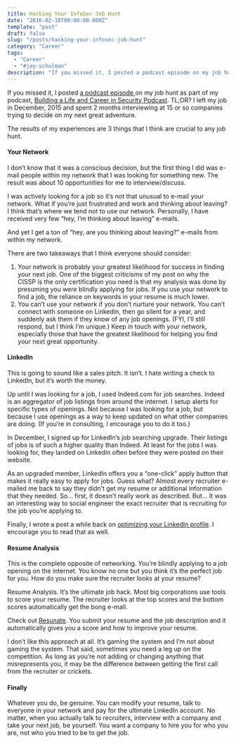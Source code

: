 ```yaml
---
title: Hacking Your InfoSec Job Hunt
date: "2016-02-18T00:00:00.000Z"
template: "post"
draft: false
slug: "/posts/hacking-your-infosec-job-hunt"
category: "Career"
tags:
  - "Career"
  - "#jay-schulman"
description: "If you missed it, I posted a podcast episode on my job hunt as part of my podcast, Building a Life and Career in Security Podcast. TL;DR? I…"
---
```



If you missed it, I posted [a podcast episode ](https://www.jayschulman.com/jay-gets-a-job/)on my job hunt as part of my podcast, [Building a Life and Career in Security Podcast](https://www.buildingalifeinsecurity.com/). TL;DR? I left my job in December, 2015 and spent 2 months interviewing at 15 or so companies trying to decide on my next great adventure.

The results of my experiences are 3 things that I think are crucial to any job hunt.

#### Your Network

I don’t know that it was a conscious decision, but the first thing I did was e-mail people within my network that I was looking for something new. The result was about 10 opportunities for me to interview/discuss.

I was actively looking for a job so it’s not that unusual to e-mail your network. What if you’re just frustrated and work and thinking about leaving? I think that’s where we tend not to use our network. Personally, I have received very few “hey, I’m thinking about leaving” e-mails.

And yet I get a ton of “hey, are you thinking about leaving?” e-mails from within my network.

There are two takeaways that I think everyone should consider:

1. Your network is probably your greatest likelihood for success in finding your next job. One of the biggest criticisms of my post on why the CISSP is the only certification you need is that my analysis was done by presuming you were blindly applying for jobs. If you use your network to find a job, the reliance on keywords in your resume is much lower.
2. You can’t use your network if you don’t nurture your network. You can’t connect with someone on Linkedin, then go silent for a year, and suddenly ask them if they know of any job openings. (FYI, I’ll still respond, but I think I’m unique.) Keep in touch with your network, especially those that have the greatest likelihood for helping you find your next great opportunity.

#### LinkedIn

This is going to sound like a sales pitch. It isn’t. I hate writing a check to LinkedIn, but it’s worth the money.

Up until I was looking for a job, I used Indeed.com for job searches. Indeed is an aggregator of job listings from around the internet. I setup alerts for specific types of openings. Not because I was looking for a job, but because I use openings as a way to keep updated on what other companies are doing. (If you’re in consulting, I encourage you to do it too.)

In December, I signed up for LinkedIn’s job searching upgrade. Their listings of jobs is of such a higher quality than Indeed. At least for the jobs I was looking for, they landed on Linkedin often before they were posted on their website.

As an upgraded member, LinkedIn offers you a “one-click” apply button that makes it really easy to apply for jobs. Guess what? Almost every recruiter e-mailed me back to say they didn’t get my resume or additional information that they needed. So… first, it doesn’t really work as described. But… It was an interesting way to social engineer the exact recruiter that is recruiting for the job you’re applying to.

Finally, I wrote a post a while back on [optimizing your LinkedIn profile](https://www.jayschulman.com/security-pros-guide-to-optimizing-linkedin/). I encourage you to read that as well.

#### Resume Analysis

This is the complete opposite of networking. You’re blindly applying to a job opening on the internet. You know no one but you think it’s the perfect job for you. How do you make sure the recruiter looks at your resume?

Resume Analysis. It’s the ultimate job hack. Most big corporations use tools to score your resume. The recruiter looks at the top scores and the bottom scores automatically get the bong e-mail.

Check out [Resunate](https://www.resunate.com/). You submit your resume and the job description and it automatically gives you a score and how to improve your resume.

I don’t like this approach at all. It’s gaming the system and I’m not about gaming the system. That said, sometimes you need a leg up on the competition. As long as you’re not adding or changing anything that misrepresents you, it may be the difference between getting the first call from the recruiter or crickets.

#### Finally

Whatever you do, be genuine. You can modify your resume, talk to everyone in your network and pay for the ultimate LinkedIn account. No matter, when you actually talk to recruiters, interview with a company and take your next job, be yourself. You want a company to hire you for who you are, not who you tried to be to get the job.
